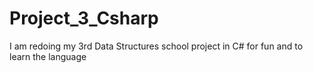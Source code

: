# Project_3_Csharp
I am redoing my 3rd Data Structures school project in C# for fun and to learn the language
